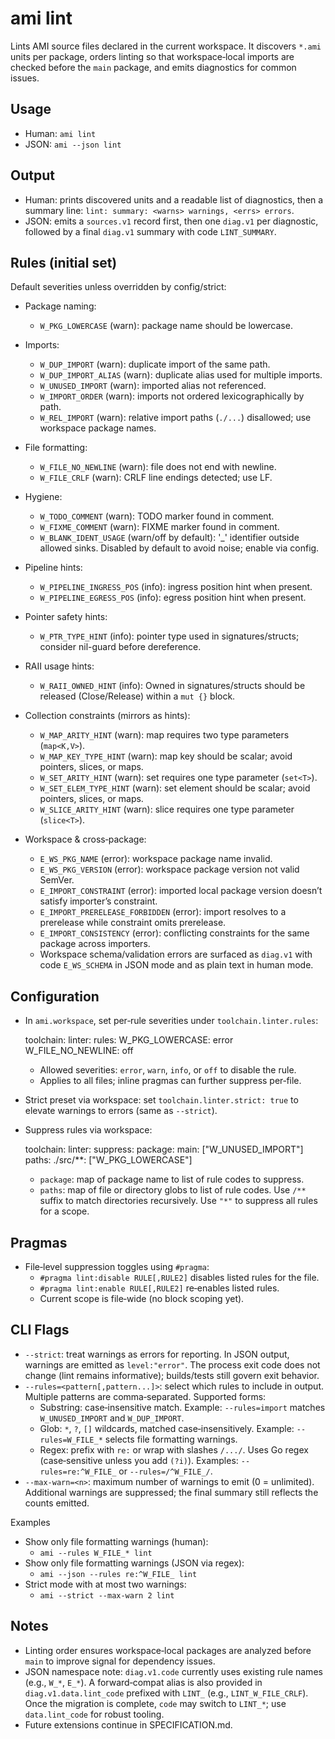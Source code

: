 # ami lint

Lints AMI source files declared in the current workspace. It discovers `*.ami` units per package, orders linting so that workspace‑local imports are checked before the `main` package, and emits diagnostics for common issues.

## Usage

- Human: `ami lint`
- JSON: `ami --json lint`

## Output

- Human: prints discovered units and a readable list of diagnostics, then a summary line: `lint: summary: <warns> warnings, <errs> errors`.
- JSON: emits a `sources.v1` record first, then one `diag.v1` per diagnostic, followed by a final `diag.v1` summary with code `LINT_SUMMARY`.

## Rules (initial set)

Default severities unless overridden by config/strict:

- Package naming:
  - `W_PKG_LOWERCASE` (warn): package name should be lowercase.

- Imports:
  - `W_DUP_IMPORT` (warn): duplicate import of the same path.
  - `W_DUP_IMPORT_ALIAS` (warn): duplicate alias used for multiple imports.
  - `W_UNUSED_IMPORT` (warn): imported alias not referenced.
  - `W_IMPORT_ORDER` (warn): imports not ordered lexicographically by path.
  - `W_REL_IMPORT` (warn): relative import paths (`./...`) disallowed; use workspace package names.

- File formatting:
  - `W_FILE_NO_NEWLINE` (warn): file does not end with newline.
  - `W_FILE_CRLF` (warn): CRLF line endings detected; use LF.

- Hygiene:
  - `W_TODO_COMMENT` (warn): TODO marker found in comment.
  - `W_FIXME_COMMENT` (warn): FIXME marker found in comment.
  - `W_BLANK_IDENT_USAGE` (warn/off by default): '_' identifier outside allowed sinks. Disabled by default to avoid noise; enable via config.

- Pipeline hints:
  - `W_PIPELINE_INGRESS_POS` (info): ingress position hint when present.
  - `W_PIPELINE_EGRESS_POS` (info): egress position hint when present.

- Pointer safety hints:
  - `W_PTR_TYPE_HINT` (info): pointer type used in signatures/structs; consider nil-guard before dereference.

- RAII usage hints:
  - `W_RAII_OWNED_HINT` (info): Owned<T> in signatures/structs should be released (Close/Release) within a `mut {}` block.

- Collection constraints (mirrors as hints):
  - `W_MAP_ARITY_HINT` (warn): map requires two type parameters (`map<K,V>`).
  - `W_MAP_KEY_TYPE_HINT` (warn): map key should be scalar; avoid pointers, slices, or maps.
  - `W_SET_ARITY_HINT` (warn): set requires one type parameter (`set<T>`).
  - `W_SET_ELEM_TYPE_HINT` (warn): set element should be scalar; avoid pointers, slices, or maps.
  - `W_SLICE_ARITY_HINT` (warn): slice requires one type parameter (`slice<T>`).

- Workspace & cross‑package:
  - `E_WS_PKG_NAME` (error): workspace package name invalid.
  - `E_WS_PKG_VERSION` (error): workspace package version not valid SemVer.
  - `E_IMPORT_CONSTRAINT` (error): imported local package version doesn’t satisfy importer’s constraint.
  - `E_IMPORT_PRERELEASE_FORBIDDEN` (error): import resolves to a prerelease while constraint omits prerelease.
  - `E_IMPORT_CONSISTENCY` (error): conflicting constraints for the same package across importers.
  - Workspace schema/validation errors are surfaced as `diag.v1` with code `E_WS_SCHEMA` in JSON mode and as plain text in human mode.

## Configuration

- In `ami.workspace`, set per‑rule severities under `toolchain.linter.rules`:

  toolchain:
    linter:
      rules:
        W_PKG_LOWERCASE: error
        W_FILE_NO_NEWLINE: off

  - Allowed severities: `error`, `warn`, `info`, or `off` to disable the rule.
  - Applies to all files; inline pragmas can further suppress per‑file.

- Strict preset via workspace: set `toolchain.linter.strict: true` to elevate warnings to errors (same as `--strict`).

- Suppress rules via workspace:

  toolchain:
    linter:
      suppress:
        package:
          main: ["W_UNUSED_IMPORT"]
        paths:
          ./src/**: ["W_PKG_LOWERCASE"]

  - `package`: map of package name to list of rule codes to suppress.
  - `paths`: map of file or directory globs to list of rule codes. Use `/**` suffix to match directories recursively. Use `"*"` to suppress all rules for a scope.

## Pragmas

- File‑level suppression toggles using `#pragma`:
  - `#pragma lint:disable RULE[,RULE2]` disables listed rules for the file.
  - `#pragma lint:enable RULE[,RULE2]` re‑enables listed rules.
  - Current scope is file‑wide (no block scoping yet).

## CLI Flags

- `--strict`: treat warnings as errors for reporting. In JSON output, warnings are emitted as `level:"error"`. The process exit code does not change (lint remains informative); builds/tests still govern exit behavior.
- `--rules=<pattern[,pattern...]>`: select which rules to include in output. Multiple patterns are comma‑separated. Supported forms:
  - Substring: case‑insensitive match. Example: `--rules=import` matches `W_UNUSED_IMPORT` and `W_DUP_IMPORT`.
  - Glob: `*`, `?`, `[]` wildcards, matched case‑insensitively. Example: `--rules=W_FILE_*` selects file formatting warnings.
  - Regex: prefix with `re:` or wrap with slashes `/.../`. Uses Go regex (case‑sensitive unless you add `(?i)`). Examples: `--rules=re:^W_FILE_` or `--rules=/^W_FILE_/`.
- `--max-warn=<n>`: maximum number of warnings to emit (0 = unlimited). Additional warnings are suppressed; the final summary still reflects the counts emitted.

Examples

- Show only file formatting warnings (human):
  - `ami --rules W_FILE_* lint`
- Show only file formatting warnings (JSON via regex):
  - `ami --json --rules re:^W_FILE_ lint`
- Strict mode with at most two warnings:
  - `ami --strict --max-warn 2 lint`

## Notes

- Linting order ensures workspace‑local packages are analyzed before `main` to improve signal for dependency issues.
- JSON namespace note: `diag.v1.code` currently uses existing rule names (e.g., `W_*`, `E_*`). A forward‑compat alias is also provided in `diag.v1.data.lint_code` prefixed with `LINT_` (e.g., `LINT_W_FILE_CRLF`). Once the migration is complete, `code` may switch to `LINT_*`; use `data.lint_code` for robust tooling.
- Future extensions continue in SPECIFICATION.md.
